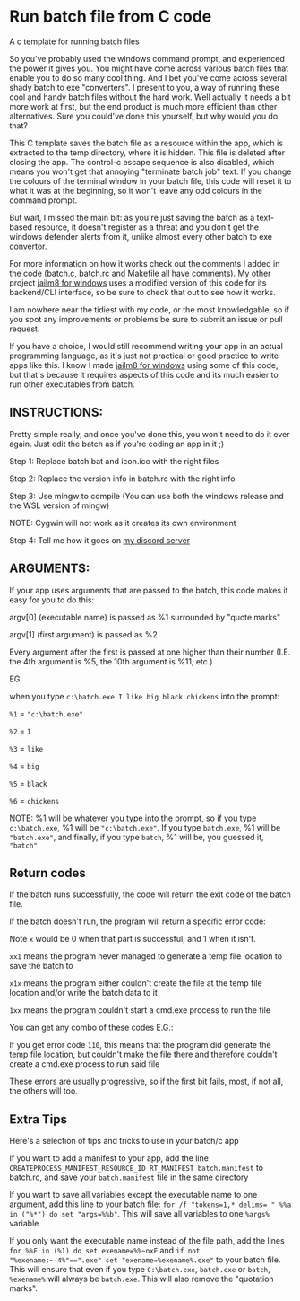 # Run batch file from C code
A c template for running batch files

So you've probably used the windows command prompt, and experienced the power it gives you. You might have come across various batch files that enable you to do so many cool thing. And I bet you've come across several shady batch to exe "converters". I present to you, a way of running these cool and handy batch files without the hard work. Well actually it needs a bit more work at first, but the end product is much more efficient than other alternatives. Sure you could've done this yourself, but why would you do that?

This C template saves the batch file as a resource within the app, which is extracted to the temp directory, where it is hidden. This file is deleted after closing the app. The control-c escape sequence is also disabled, which means you won't get that annoying "terminate batch job" text. If you change the colours of the terminal window in your batch file, this code will reset it to what it was at the beginning, so it won't leave any odd colours in the command prompt.

But wait, I missed the main bit: as you're just saving the batch as a text-based resource, it doesn't register as a threat and you don't get the windows defender alerts from it, unlike almost every other batch to exe convertor.

For more information on how it works check out the comments I added in the code (batch.c, batch.rc and Makefile all have comments). My other project [jailm8 for windows](https://github.com/SarKaa/jailm8-windows) uses a modified version of this code for its backend/CLI interface, so be sure to check that out to see how it works.

I am nowhere near the tidiest with my code, or the most knowledgable, so if you spot any improvements or problems be sure to submit an issue or pull request. 

If you have a choice, I would still recommend writing your app in an actual programming language, as it's just not practical or good practice to write apps like this. I know I made [jailm8 for windows](https://github.com/SarKaa/jailm8-windows) using some of this code, but that's because it requires aspects of this code and its much easier to run other executables from batch.

## INSTRUCTIONS: 
Pretty simple really, and once you've done this, you won't need to do it ever again. Just edit the batch as if you're coding an app in it ;)

Step 1: Replace batch.bat and icon.ico with the right files

Step 2: Replace the version info in batch.rc with the right info

Step 3: Use mingw to compile (You can use both the windows release and the WSL version of mingw)

NOTE: Cygwin will not work as it creates its own environment

Step 4: Tell me how it goes on [my discord server](https://discord.gg/VDUFB3gpeQ)


## ARGUMENTS:

If your app uses arguments that are passed to the batch, this code makes it easy for you to do this:

argv[0] (executable name) is passed as %1 surrounded  by "quote marks"

argv[1] (first argument) is passed as %2

Every argument after the first is passed at one higher than their number (I.E. the 4th argument is %5, the 10th argument is %11, etc.)


EG.

when you type ```c:\batch.exe I like big black chickens``` into the prompt:

```%1``` = ```"c:\batch.exe"```

```%2``` = ```I```

```%3``` = ```like```

```%4``` = ```big```

```%5``` = ```black```

```%6``` = ```chickens```

NOTE: %1 will be whatever you type into the prompt, so if you type ```c:\batch.exe```, %1 will be ```"c:\batch.exe"```. If you type ```batch.exe```, %1 will be ```"batch.exe"```, and finally, if you type ```batch```, %1 will be, you guessed it, ```"batch"```

## Return codes
If the batch runs successfully, the code will return the exit code of the batch file.

If the batch doesn't run, the program will return a specific error code:

Note ```x``` would be 0 when that part is successful, and 1 when it isn't.

```xx1``` means the program never managed to generate a temp file location to save the batch to

```x1x``` means the program either couldn't create the file at the temp file location and/or write the batch data to it

```1xx``` means the program couldn't start a cmd.exe process to run the file

You can get any combo of these codes E.G.:

If you get error code ```110```, this means that the program did generate the temp file location, but couldn't make the file there and therefore couldn't create a cmd.exe process to run said file

These errors are usually progressive, so if the first bit fails, most, if not all, the others will too.
## Extra Tips
Here's a selection of tips and tricks to use in your batch/c app

If you want to add a manifest to your app, add the line ```CREATEPROCESS_MANIFEST_RESOURCE_ID RT_MANIFEST batch.manifest``` to batch.rc, and save your ```batch.manifest``` file in the same directory

If you want to save all variables except the executable name to one argument, add this line to your batch file: ```for /f "tokens=1,* delims= " %%a in ("%*") do set "args=%%b"```. This will save all variables to one ```%args%``` variable

If you only want the executable name instead of the file path, add the lines ```for %%F in (%1) do set exename=%%~nxF``` and ```if not "%exename:~-4%"==".exe" set "exename=%exename%.exe"``` to your batch file. This will ensure that even if you type ```C:\batch.exe```, ```batch.exe``` or ```batch```, ```%exename%``` will always be ```batch.exe```. This will also remove the "quotation marks".

